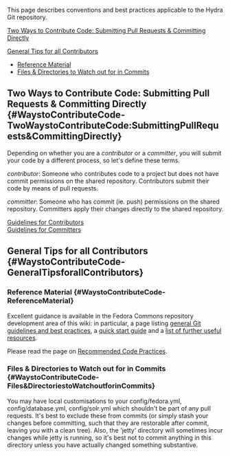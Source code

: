 This page describes conventions and best practices applicable to the Hydra Git repository.

[Two Ways to Contribute Code: Submitting Pull Requests & Committing Directly](#WaystoContributeCode-TwoWaystoContributeCode:SubmittingPullRequests&CommittingDirectly)

[General Tips for all Contributors](#WaystoContributeCode-GeneralTipsforallContributors)

-   [Reference Material](#WaystoContributeCode-ReferenceMaterial)
-   [Files & Directories to Watch out for in Commits](#WaystoContributeCode-Files&DirectoriestoWatchoutforinCommits)

## Two Ways to Contribute Code: Submitting Pull Requests & Committing Directly {#WaystoContributeCode-TwoWaystoContributeCode:SubmittingPullRequests&CommittingDirectly}

Depending on whether you are a *contributor* or a *committer*, you will submit your code by a different process, so let's define these terms.

*contributor*: Someone who contributes code to a project but does not have commit permissions on the shared repository. Contributors submit their code by means of pull requests.

*committer*: Someone who has commit (ie. push) permissions on the shared repository. Committers apply their changes directly to the shared repository.

[Guidelines for Contributors](/display/hydra/Guidelines+for+Contributors)\
 [Guidelines for Committers](/display/hydra/Guidelines+for+Committers)

## General Tips for all Contributors {#WaystoContributeCode-GeneralTipsforallContributors}

### Reference Material {#WaystoContributeCode-ReferenceMaterial}

Excellent guidance is available in the Fedora Commons repository development area of this wiki: in particular, a page listing [general Git guidelines and best practices](/display/FCREPO/Git+Guidelines+and+Best+Practices), a [quick start guide](/display/FCREPO/Git+Quick+Start+Guide) and a [list of further useful resources](/display/FCREPO/Git+Resources).

Please read the page on [Recommended Code Practices](/display/hydra/Recommended+Code+Practices).

### Files & Directories to Watch out for in Commits {#WaystoContributeCode-Files&DirectoriestoWatchoutforinCommits}

You may have local customisations to your config/fedora.yml, config/database.yml, config/solr.yml which shouldn't be part of any pull requests. It's best to exclude these from commits (or simply stash your changes before committing, such that they are restorable after commit, leaving you with a clean tree). Also, the 'jetty' directory will sometimes incur changes while jetty is running, so it's best not to commit anything in this directory unless you have actually changed something substantive.
